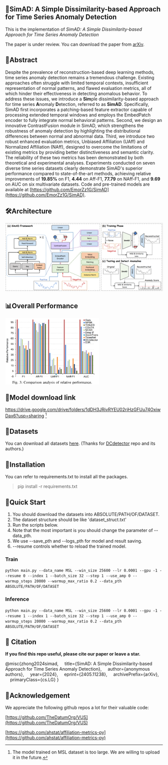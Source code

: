 ## 📑SimAD: A Simple Dissimilarity-based Approach for Time Series Anomaly Detection

This is the implementation of *SimAD: A Simple Dissimilarity-based Approach for Time Series Anomaly Detection*

The paper is under review. You can download the paper from [arXiv](https://arxiv.org/abs/2405.11238).

## 📰Abstract

Despite the prevalence of reconstruction-based deep learning methods, time series anomaly detection remains a tremendous challenge.
Existing approaches often struggle with limited temporal contexts, insufficient representation of normal patterns, and flawed evaluation metrics, all of which hinder their effectiveness in detecting anomalous behavior.
To address these issues, we introduce a **Sim**ple dissimilarity-based approach for time series **A**nomaly **D**etection, referred to as **SimAD**. 
Specifically, SimAD first incorporates a patching-based feature extractor capable of processing extended temporal windows and employs the EmbedPatch encoder to fully integrate normal behavioral patterns. 
Second, we design an innovative ContrastFusion module in SimAD, which strengthens the robustness of anomaly detection by highlighting the distributional differences between normal and abnormal data.
Third, we introduce two robust enhanced evaluation metrics, Unbiased Affiliation (UAff) and Normalized Affiliation (NAff), designed to overcome the limitations of existing metrics by providing better distinctiveness and semantic clarity.
The reliability of these two metrics has been demonstrated by both theoretical and experimental analyses. Experiments conducted on seven diverse time series datasets clearly demonstrate SimAD's superior performance compared to state-of-the-art methods, achieving relative improvements of **19.85%** on F1, **4.44** on Aff-F1, **77.79** on NAff-F1, and **9.69** on AUC on six multivariate datasets.
Code and pre-trained models are available at [https://github.com/EmorZz1G/SimAD](https://github.com/EmorZz1G/SimAD).

## 🛠Architecture

![Architecture](./paper_img/fw2.png)

## 📊Overall Performance

<div style="display: flex; flex-wrap: nowrap;">
  <img src="./paper_img/comparison.png" alt="Overall Performance" style="max-width: 300px; margin-right: 10px;" width=450px;>
  <!-- <img src="./paper_img/mdlsz.png" alt="Model Size" style="max-width: 150px;" width=200px; > -->
</div>

## 📎Model download link

https://drive.google.com/drive/folders/1dDH3JRivRYEU02riHzGFUu74OxiwDax6?usp=sharing [^1]

## 💾Datasets

You can download all datasets [here](https://drive.google.com/drive/folders/1RaIJQ8esoWuhyphhmMaH-VCDh-WIluRR?usp=sharing).
(Thanks for [DCdetector](https://github.com/DAMO-DI-ML/KDD2023-DCdetector/blob/main/readme.md) repo and its authors.)

## 🔧Installation

You can refer to requirements.txt to install all the packages.

> pip install -r requirements.txt

## 🔧Quick Start

1. You should download the datasets into ABSOLUTE/PATH/OF/DATASET.
2. The dataset structure should be like 'dataset_struct.txt'
3. Run the scripts below.
4. Note that the most important is you should change the parameter of --data_pth.
5. We use --save_pth and --logs_pth for model and result saving.
6. --resume controls whether to reload the trained model.


### Train

`python main.py --data_name MSL --win_size 25600 --lr 0.0001 --gpu -1 --resume 0 --index 1 --batch_size 32 --step 1 --use_amp 0 --warmup_steps 20000 --warmup_max_ratio 0.2 --data_pth ABSOLUTE/PATH/OF/DATASET`

### Inference

`python main.py --data_name MSL --win_size 25600 --lr 0.0001 --gpu -1 --resume 1 --index 1 --batch_size 32 --step 1 --use_amp 0 --warmup_steps 20000 --warmup_max_ratio 0.2 --data_pth ABSOLUTE/PATH/OF/DATASET`

## 📎 Citation

**If you find this repo useful, please cite our paper or leave a star.**

@misc{zhong2024simad,
&nbsp;&nbsp;&nbsp;&nbsp;title={SimAD: A Simple Dissimilarity-based Approach for Time Series Anomaly Detection},
&nbsp;&nbsp;&nbsp;&nbsp;author={anonymous authors},
&nbsp;&nbsp;&nbsp;&nbsp;year={2024},
&nbsp;&nbsp;&nbsp;&nbsp;eprint={2405.11238},
&nbsp;&nbsp;&nbsp;&nbsp;archivePrefix={arXiv},
&nbsp;&nbsp;&nbsp;&nbsp;primaryClass={cs.LG}
}

## 🥰Acknowledgement

We appreciate the following github repos a lot for their valuable code:

[https://github.com/TheDatumOrg/VUS](https://github.com/TheDatumOrg/VUS)

[https://github.com/ahstat/affiliation-metrics-py](https://github.com/ahstat/affiliation-metrics-py)

[^1]: The model trained on MSL dataset is too large. We are willing to upload it in the future.
    
[^2]: **We have not tested it to make sure it can be installed successfully. We will test it in the future.**
